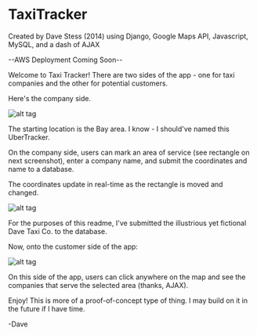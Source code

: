 TaxiTracker
===========

Created by Dave Stess (2014) using Django, Google Maps API, Javascript, MySQL, and a dash of AJAX

--AWS Deployment Coming Soon--

Welcome to Taxi Tracker! There are two sides of the app - one for taxi companies and the other for potential customers.

Here's the company side.

![alt tag](http://i.imgur.com/MvZTZvO.png)

The starting location is the Bay area. I know - I should've named this UberTracker.

On the company side, users can mark an area of service (see rectangle on next screenshot), enter a company name, and submit the coordinates and name to a database. 

The coordinates update in real-time as the rectangle is moved and changed.

![alt tag](http://i.imgur.com/C90wuCy.png)

For the purposes of this readme, I've submitted the illustrious yet fictional Dave Taxi Co. to the database. 

Now, onto the customer side of the app:

![alt tag](http://i.imgur.com/P3wGZSt.png)

On this side of the app, users can click anywhere on the map and see the companies that serve the selected area (thanks, AJAX).

Enjoy! This is more of a proof-of-concept type of thing. I may build on it in the future if I have time. 

-Dave
